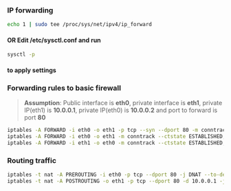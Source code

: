 ### IP forwarding
```sh
echo 1 | sudo tee /proc/sys/net/ipv4/ip_forward
```
#### **OR** Edit /etc/sysctl.conf and run
```sh
sysctl -p
```
#### to apply settings
### Forwarding rules to basic firewall
> **Assumption**: Public interface is **eth0**, private interface is **eth1**, private IP(eth1) is **10.0.0.1**, private IP(eth0) is **10.0.0.2** and port to forward is port **80**
```sh
iptables -A FORWARD -i eth0 -o eth1 -p tcp --syn --dport 80 -m conntrack --ctstate NEW -j ACCEPT
iptables -A FORWARD -i eth0 -o eth1 -m conntrack --ctstate ESTABLISHED,RELATED -j ACCEPT
iptables -A FORWARD -i eth1 -o eth0 -m conntrack --ctstate ESTABLISHED,RELATED -j ACCEPT
```
### Routing traffic
```sh
iptables -t nat -A PREROUTING -i eth0 -p tcp --dport 80 -j DNAT --to-destination 10.0.0.1
iptables -t nat -A POSTROUTING -o eth1 -p tcp --dport 80 -d 10.0.0.1 -j SNAT --to-source 10.0.0.2
```